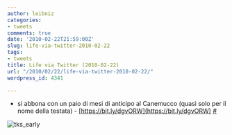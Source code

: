 ```yaml
---
author: leibniz
categories:
- tweets
comments: true
date: '2010-02-22T21:59:00Z'
slug: life-via-twitter-2010-02-22
tags:
- tweets
title: Life via Twitter (2010-02-22)
url: "/2010/02/22/life-via-twitter-2010-02-22/"
wordpress_id: 4341

---
```

* si abbona con un paio di mesi di anticipo al Canemucco (quasi solo per il nome della testata) - [https://bit.ly/dgvORW](https://bit.ly/dgvORW) [#](https://twitter.com/leibniz/statuses/9473864002)


![tks_early](https://www.leibniz-blogs.it/wp-content/uploads/2010/02/tks_early.jpeg)
